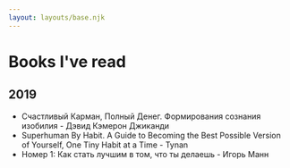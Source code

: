 ```yaml
---
layout: layouts/base.njk
---
```


# Books I've read
## 2019
<ul class="books__list">
  <li class="books__item">
    Счастливый Карман, Полный Денег. Формирования сознания изобилия -
    Дэвид Кэмерон Джиканди
  </li>
  <li class="books__item">
    Superhuman By Habit. A Guide to Becoming the Best Possible Version of
    Yourself, One Tiny Habit at a Time - Tynan
  </li>
  <li class="books__item">
    Номер 1: Как стать лучшим в том, что ты делаешь - Игорь Манн
  </li>
</ul>
